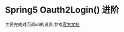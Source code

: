 # Spring5 Oauth2Login() 进阶

主要完成对回调uri的设置,参考[官方文档](https://docs.spring.io/spring-security/site/docs/5.4.1/reference/html5/#oauth2login-advanced)

